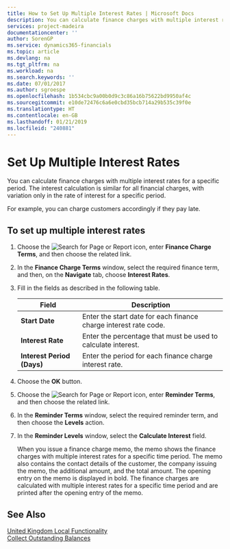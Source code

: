 ```yaml
---
title: How to Set Up Multiple Interest Rates | Microsoft Docs
description: You can calculate finance charges with multiple interest rates for a specific period. The interest calculation is similar for all financial charges, with variation only in the rate of interest for a specific period.
services: project-madeira
documentationcenter: ''
author: SorenGP
ms.service: dynamics365-financials
ms.topic: article
ms.devlang: na
ms.tgt_pltfrm: na
ms.workload: na
ms.search.keywords: ''
ms.date: 07/01/2017
ms.author: sgroespe
ms.openlocfilehash: 1b534cbc9a00b0d9c3c86a16b75622bd9950af4c
ms.sourcegitcommit: e10de72476c6a6e0cbd35bcb714a29b535c39f0e
ms.translationtype: HT
ms.contentlocale: en-GB
ms.lasthandoff: 01/21/2019
ms.locfileid: "240881"
---
```

# <a name="set-up-multiple-interest-rates"></a>Set Up Multiple Interest Rates
You can calculate finance charges with multiple interest rates for a specific period. The interest calculation is similar for all financial charges, with variation only in the rate of interest for a specific period.  

For example, you can charge customers accordingly if they pay late.  

## <a name="to-set-up-multiple-interest-rates"></a>To set up multiple interest rates  
1. Choose the ![Search for Page or Report](../../media/ui-search/search_small.png "Search for Page or Report icon") icon, enter **Finance Charge Terms**, and then choose the related link.  
2. In the **Finance Charge Terms** window, select the required finance term, and then, on the **Navigate** tab, choose **Interest Rates**.  
3. Fill in the fields as described in the following table.  


   |           Field            |                           Description                            |
   |----------------------------|------------------------------------------------------------------|
   |       **Start Date**       | Enter the start date for each finance charge interest rate code. |
   |     **Interest Rate**      |  Enter the percentage that must be used to calculate interest.   |
   | **Interest Period (Days)** |     Enter the period for each finance charge interest rate.      |


4. Choose the **OK** button.  
5. Choose the ![Search for Page or Report](../../media/ui-search/search_small.png "Search for Page or Report icon") icon, enter **Reminder Terms**, and then choose the related link.  
6. In the **Reminder Terms** window, select the required reminder term, and then choose the **Levels** action.  
7. In the **Reminder Levels** window, select the **Calculate Interest** field.  

   When you issue a finance charge memo, the memo shows the finance charges with multiple interest rates for a specific time period. The memo also contains the contact details of the customer, the company issuing the memo, the additional amount, and the total amount. The opening entry on the memo is displayed in bold. The finance charges are calculated with multiple interest rates for a specific time period and are printed after the opening entry of the memo.  

## <a name="see-also"></a>See Also  
[United Kingdom Local Functionality](united-kingdom-local-functionality.md)  
[Collect Outstanding Balances](../../receivables-collect-outstanding-balances.md)   
